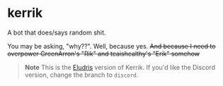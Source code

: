 # kerrik

A bot that does/says random shit. 

You may be asking, "why??". Well, because yes. ~~And because I need to overpower GreenArron's "Rik" and teaishealthy's "Erik" somehow~~

> **Note**
This is the [Eludris](https://github.com/Eludris) version of Kerrik. If you'd like the Discord version, change the branch to `discord`.
